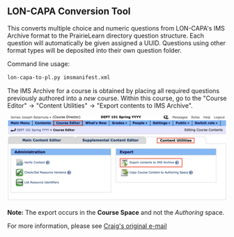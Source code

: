 ## LON-CAPA Conversion Tool

This converts multiple choice and numeric questions from LON-CAPA's IMS Archive format to
the PrairieLearn directory question structure. Each question will automatically
be given assigned a UUID. Questions using other format types will be deposited
into their own question folder.

Command line usage:

```bash
lon-capa-to-pl.py imsmanifest.xml
```

The IMS Archive for a course is obtained by placing all required questions previously authored
into a _new_ course. Within this course, go to the "Course Editor" -> "Content Utilities" -> "Export contents to IMS Archive".

![](./lon-capa-export-to-ims-archive.png)

**Note:** The export occurs in the **Course Space** and not the _Authoring_ space.

For more information, please see [Craig's original e-mail](./zilles-email.md)
